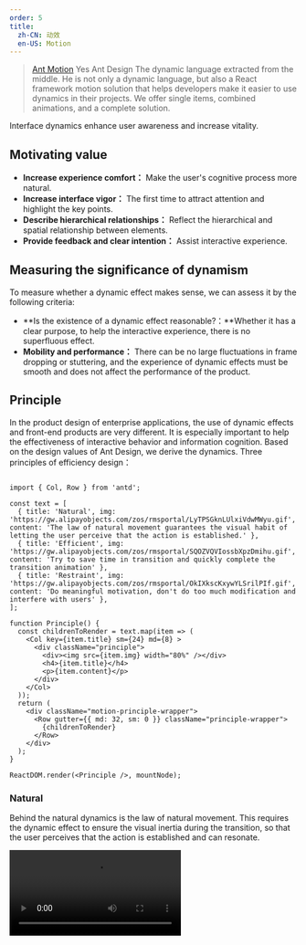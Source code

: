 ```yaml
---
order: 5
title:
  zh-CN: 动效
  en-US: Motion
---
```


> [Ant Motion](https://motion.ant.design/) Yes Ant Design The dynamic language extracted from the middle. He is not only a dynamic language, but also a React framework motion solution that helps developers make it easier to use dynamics in their projects. We offer single items, combined animations, and a complete solution.

Interface dynamics enhance user awareness and increase vitality.

## Motivating value

- **Increase experience comfort：** Make the user's cognitive process more natural.
- **Increase interface vigor：** The first time to attract attention and highlight the key points.
- **Describe hierarchical relationships：** Reflect the hierarchical and spatial relationship between elements.
- **Provide feedback and clear intention：** Assist interactive experience.

## Measuring the significance of dynamism

To measure whether a dynamic effect makes sense, we can assess it by the following criteria:

- **Is the existence of a dynamic effect reasonable?：**Whether it has a clear purpose, to help the interactive experience, there is no superfluous effect.
- **Mobility and performance：** There can be no large fluctuations in frame dropping or stuttering, and the experience of dynamic effects must be smooth and does not affect the performance of the product.

## Principle

In the product design of enterprise applications, the use of dynamic effects and front-end products are very different. It is especially important to help the effectiveness of interactive behavior and information cognition. Based on the design values ​​of Ant Design, we derive the dynamics. Three principles of efficiency design：


```__react

import { Col, Row } from 'antd';

const text = [
  { title: 'Natural', img: 'https://gw.alipayobjects.com/zos/rmsportal/LyTPSGknLUlxiVdwMWyu.gif', content: 'The law of natural movement guarantees the visual habit of letting the user perceive that the action is established.' },
  { title: 'Efficient', img: 'https://gw.alipayobjects.com/zos/rmsportal/SQOZVQVIossbXpzDmihu.gif', content: 'Try to save time in transition and quickly complete the transition animation' },
  { title: 'Restraint', img: 'https://gw.alipayobjects.com/zos/rmsportal/OkIXkscKxywYLSrilPIf.gif', content: 'Do meaningful motivation, don't do too much modification and interfere with users' },
];

function Principle() {
  const childrenToRender = text.map(item => (
    <Col key={item.title} sm={24} md={8} >
      <div className="principle">
        <div><img src={item.img} width="80%" /></div>
        <h4>{item.title}</h4>
        <p>{item.content}</p>
      </div>
    </Col>
  ));
  return (
    <div className="motion-principle-wrapper">
      <Row gutter={{ md: 32, sm: 0 }} className="principle-wrapper">
        {childrenToRender}
      </Row>
    </div>
  );
}

ReactDOM.render(<Principle />, mountNode);
```

### Natural

Behind the natural dynamics is the law of natural movement. This requires the dynamic effect to ensure the visual inertia during the transition, so that the user perceives that the action is established and can resonate.

<video class="motion-video-min" src="https://gw.alipayobjects.com/os/rmsportal/NTMlQdLIkPjOACXsdRrq.mp4" loop="true" />

Take button For example, the designer design imagines that the leaves float on the surface of the water. When you touch it, the leaves will float and bounce, and then the ripple effect will appear.

### Efficient

The enterprise-level application pursues an efficient user experience, and the corresponding dynamic design should also be such that the transition time is saved as much as possible, and the transition animation effect is quickly completed.

<video class="motion-video-min" src="https://gw.alipayobjects.com/os/rmsportal/wMKeLGnpDxhwfCsBqKNN.mp4" loop="true" />

For example, in the dynamics of appearance and entry, the appearance does not need to be fanfare to attract the attention of the user, but to be simple and clear. Therefore, our playing time uses a faster speed, and does not set the queue to appear in the form of a sequence, only need to disappear directly.

### Restraint

Try to avoid exaggerated effects, do meaningful things, and not do too much modification to interfere with users.

<video src="https://gw.alipayobjects.com/os/rmsportal/FeUCANmoDRwCSmIcnPNF.mp4" loop="true" class="motion-video-min" />

Like ours Menu，When unfolding, more attention is paid to the content of the menu, and the icon switching on the right side is not the main element, and there is no need to over-emphasize to distract the user's attention. Simply switch between inadvertently and clearly indicate the change.

<br />

> For more details please go to [Ant Motion Motivation principle](https://motion.ant.design/language/basic).
